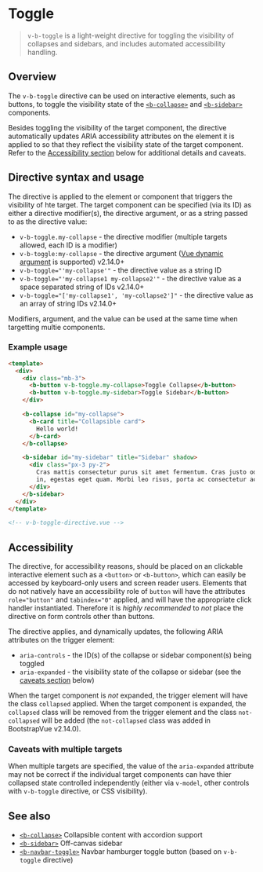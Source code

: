 # Toggle

> `v-b-toggle` is a light-weight directive for toggling the visibility of collapses and sidebars,
> and includes automated accessibility handling.

## Overview

The `v-b-toggle` directive can be used on interactive elements, such as buttons, to toggle the
visibility state of the [`<b-collapse>`](/docs/components/collapse) and
[`<b-sidebar>`](/docs/components/sidebar) components.

Besides toggling the visibility of the target component, the directive automatically updates ARIA
accessibility attributes on the element it is applied to so that they reflect the visibility state
of the target component. Refer to the [Accessibility section](#accessibility) below for additional
details and caveats.

## Directive syntax and usage

The directive is applied to the element or component that triggers the visibility of hte target. The
target component can be specified (via its ID) as either a directive modifier(s), the directive
argument, or as a string passed to as the directive value:

- `v-b-toggle.my-collapse` - the directive modifier (multiple targets allowed, each ID is a modifier)
- `v-b-toggle:my-collapse` - the directive argument
  ([Vue dynamic argument](https://vuejs.org/v2/guide/syntax.html#Dynamic-Arguments) is supported)
  <span class="badge badge-info small">v2.14.0+</span>
- `v-b-toggle="'my-collapse'"` - the directive value as a string ID
- `v-b-toggle="'my-collapse1 my-collapse2'"` - the directive value as a space separated string of IDs
  <span class="badge badge-info small">v2.14.0+</span>
- `v-b-toggle="['my-collapse1', 'my-collapse2']"` - the directive value as an array of string IDs
  <span class="badge badge-info small">v2.14.0+</span>

Modifiers, argument, and the value can be used at the same time when targetting multie components.

### Example usage

```html
<template>
  <div>
    <div class="mb-3">
      <b-button v-b-toggle.my-collapse>Toggle Collapse</b-button>
      <b-button v-b-toggle.my-sidebar>Toggle Sidebar</b-button>
    </div>

    <b-collapse id="my-collapse">
      <b-card title="Collapsible card">
        Hello world!
      </b-card>
    </b-collapse>

    <b-sidebar id="my-sidebar" title="Sidebar" shadow>
      <div class="px-3 py-2">
        Cras mattis consectetur purus sit amet fermentum. Cras justo odio, dapibus ac facilisis
        in, egestas eget quam. Morbi leo risus, porta ac consectetur ac, vestibulum at eros.
      </div>
    </b-sidebar>
  </div>
</template>

<!-- v-b-toggle-directive.vue -->
```

## Accessibility

The directive, for accessibility reasons, should be placed on an clickable interactive element such
as a `<button>` or `<b-button>`, which can easily be accessed by keyboard-only users and screen
reader users. Elements that do not natively have an accessibility role of `button` will have the
attributes `role="button"` and `tabindex="0"` applied, and will have the appropriate click handler
instantiated. Therefore it is _highly recommended_ to _not_ place the directive on form controls
other than buttons.

The directive applies, and dynamically updates, the following ARIA attributes on the trigger
element:

- `aria-controls` - the ID(s) of the collapse or sidebar component(s) being toggled
- `aria-expanded` - the visibility state of the collapse or sidebar (see the
  [caveats section](#caveats-with-multiple-targets) below)

When the target component is _not_ expanded, the trigger element will have the class `collapsed`
applied. When the target component is expanded, the `collapsed` class will be removed from the
trigger element and the class `not-collapsed` will be added (the `not-collapsed` class was added in
BootstrapVue v2.14.0).

### Caveats with multiple targets

When multiple targets are specified, the value of the `aria-expanded` attribute may not be correct
if the individual target components can have thier collapsed state controlled independently (either
via `v-model`, other controls with `v-b-toggle` directive, or CSS visibility).

## See also

- [`<b-collapse>`](/docs/components/collapse) Collapsible content with accordion support
- [`<b-sidebar>`](/docs/components/sidebar) Off-canvas sidebar
- [`<b-navbar-toggle>`](/docs/components/navbar#b-navbar-toggle-and-b-collapse-is-nav) Navbar
  hamburger toggle button (based on `v-b-toggle` directive)
